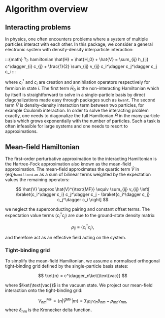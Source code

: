 # Algorithm overview

## Interacting problems

In physics, one often encounters problems where a system of multiple particles interact with each other.
In this package, we consider a general electronic system with density-density interparticle interaction:

:::{math}
:label: hamiltonian
\hat{H} = \hat{H_0} + \hat{V} = \sum_{ij} h_{ij} c^\dagger_{i} c_{j} + \frac{1}{2} \sum_{ij} v_{ij} c_i^\dagger c_j^\dagger c_j c_i
:::

where $c_i^\dagger$ and $c_i$ are creation and annihilation operators respectively for fermion in state $i$.
The first term $\hat{H}_0$ is the non-interacting Hamiltonian which by itself is straightforward to solve in a single-particle basis by direct diagonalizations made easy through packages such as `kwant`.
The second term $\hat{V}$ is density-density interaction term between two particles, for example Coulomb interaction.
In order to solve the interacting problem exactly, one needs to diagonalize the full Hamiltonian $\hat{H}$ in the many-particle basis which grows exponentially with the number of particles.
Such a task is often infeasible for large systems and one needs to resort to approximations.

## Mean-field Hamiltonian

The first-order perturbative approximation to the interacting Hamiltonian is the Hartree-Fock approximation also known as the mean-field approximation.
The mean-field approximates the quartic term $\hat{V}$ in {eq}`hamiltonian` as a sum of bilinear terms weighted by the expectation values the remaining operators:

$$
\hat{V} \approx \hat{V}^{\text{MF}} \equiv \sum_{ij} v_{ij} \left[
\braket{c_i^\dagger c_i} c_j^\dagger c_j - \braket{c_i^\dagger c_j} c_j^\dagger c_i \right]
$$

we neglect the superconducting pairing and constant offset terms.
The expectation value terms  $\langle c_i^\dagger c_j \rangle$ are due to the ground-state density matrix:

$$
\rho_{ij} \equiv \langle c_i^\dagger c_j \rangle,
$$

and therefore act as an effective field acting on the system.

<!-- :::{admonition} Derivation of the mean-field Hamiltonian with Wicks theorem
:class: dropdown info
```{include} mf_details.md
```
::: -->

### Tight-binding grid

To simplify the mean-field Hamiltonian, we assume a normalised orthogonal tight-binding grid defined by the single-particle basis states:

$$
\ket{n} = c^\dagger_n\ket{\text{vac}}
$$

where $\ket{\text{vac}}$ is the vacuum state.
We project our mean-field interaction onto the tight-binding grid:

$$
V^\text{MF}_{nm} = \langle n | \hat{V}^{\text{MF}} | m \rangle =  \sum_{i} \rho_{ii} v_{in} \delta_{nm} - \rho_{mn} v_{mn},
$$
where $\delta_{nm}$ is the Kronecker delta function.
